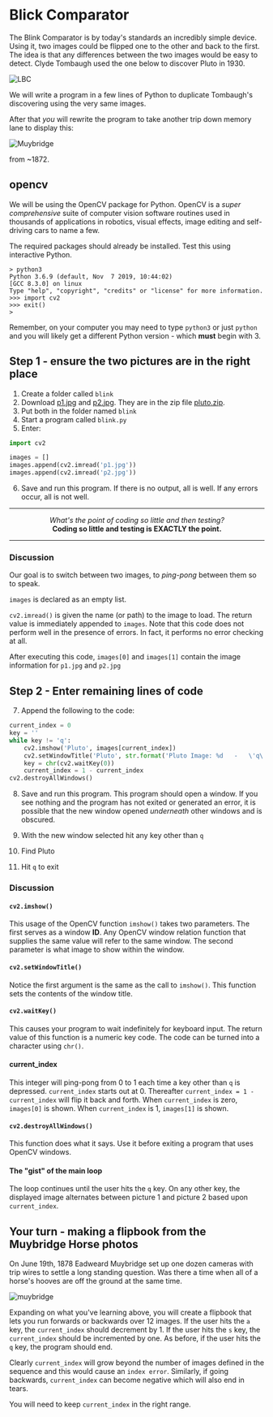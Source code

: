 # Blick Comparator

The Blink Comparator is by today's standards an incredibly simple device. Using it, two images could be flipped one to the other and back to the first. The idea is that any differences between the two images would be easy to detect. Clyde Tombaugh used the one below to discover Pluto in 1930.

![LBC](./Lowell_blink_comparator.jpg)

We will write a program in a few lines of Python to duplicate Tombaugh's discovering using the very same images.

After that *you* will rewrite the program to take another trip down memory lane to display this:

![Muybridge](./Muybridge_horse_gallop_animated_2.gif)

from ~1872.

## opencv

We will be using the OpenCV package for Python. OpenCV is a *super comprehensive* suite of computer vision software routines used in thousands of applications in robotics, visual effects, image editing and self-driving cars to name a few.

The required packages should already be installed. Test this using interactive Python.

```text
> python3
Python 3.6.9 (default, Nov  7 2019, 10:44:02) 
[GCC 8.3.0] on linux
Type "help", "copyright", "credits" or "license" for more information.
>>> import cv2
>>> exit()
>
```

Remember, on your computer you may need to type `python3` or just `python` and you will likely get a different Python version - which **must** begin with 3.

## Step 1 - ensure the two pictures are in the right place

1. Create a folder called `blink`
2. Download [p1.jpg]() and [p2.jpg](). They are in the zip file [pluto.zip]().
3. Put both in the folder named `blink`
4. Start a program called `blink.py`
5. Enter:

```python
import cv2

images = []
images.append(cv2.imread('p1.jpg'))
images.append(cv2.imread('p2.jpg'))
```
6. Save and run this program. If there is no output, all is well. If any errors occur, all is not well.

---
<center>
<i>What's the point of coding so little and then testing?</i>
<br/>
<b>Coding so little and testing is EXACTLY the point.</b>
</center>

---

### Discussion

Our goal is to switch between two images, to *ping-pong* between them so to speak. 

`images` is declared as an empty list.

`cv2.imread()` is given the name (or path) to the image to load. The return value is immediately appended to `images`. Note that this code does not perform well in the presence of errors. In fact, it performs no error checking at all.

After executing this code, `images[0]` and `images[1]` contain the image information for `p1.jpg` and `p2.jpg`

## Step 2 - Enter remaining lines of code

7. Append the following to the code:

```python
current_index = 0
key = ''
while key != 'q':
    cv2.imshow('Pluto', images[current_index])
    cv2.setWindowTitle('Pluto', str.format('Pluto Image: %d   -   \'q\' to quit' % current_index))
    key = chr(cv2.waitKey(0))
    current_index = 1 - current_index
cv2.destroyAllWindows()
```

8. Save and run this program. This program should open a window. If you see nothing and the program has not exited or generated an error, it is possible that the new window opened *underneath* other windows and is obscured.

9. With the new window selected hit any key other than `q`

10. Find Pluto

11. Hit `q` to exit

### Discussion

####  `cv2.imshow()`

This usage of the OpenCV function `imshow()` takes two parameters. The first serves as a window **ID**. Any OpenCV window relation function that supplies the same value will refer to the same window. The second parameter is what image to show within the window.

#### `cv2.setWindowTitle()`

Notice the first argument is the same as the call to `imshow()`. This function sets the contents of the window title.

#### `cv2.waitKey()`

This causes your program to wait indefinitely for keyboard input. The return value of this function is a numeric key code. The code can be turned into a character using `chr()`.

#### current_index

This integer will ping-pong from 0 to 1 each time a key other than `q` is depressed. `current_index` starts out at 0. Thereafter `current_index = 1 - current_index` will flip it back and forth. When `current_index` is zero, `images[0]` is shown. When `current_index` is 1, `images[1]` is shown.

#### `cv2.destroyAllWindows()`

This function does what it says. Use it before exiting a program that uses OpenCV windows.

#### The "gist" of the main loop

The loop continues until the user hits the `q` key. On any other key, the displayed image alternates between picture 1 and picture 2 based upon `current_index`.

## Your turn - making a flipbook from the Muybridge Horse photos

On June 19th, 1878 Eadweard Muybridge set up one dozen cameras with trip wires to settle a long standing question. Was there a time when all of a horse's hooves are off the ground at the same time.

![muybridge](./muybridge.png)

Expanding on what you've learning above, you will create a flipbook that lets you run forwards or backwards over 12 images. If the user hits the `a` key, the `current_index` should decrement by 1. If the user hits the `s` key, the `current_index` should be incremented by one. As before, if the user hits the `q` key, the program should end.

Clearly `current_index` will grow beyond the number of images defined in the sequence and this would cause an `index error`. Similarly, if going backwards, `current_index` can become negative which will also end in tears.

You will need to keep `current_index` in the right range.


